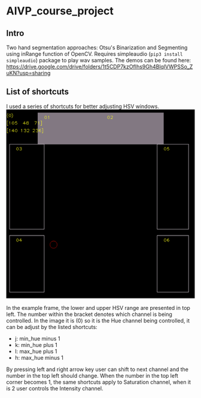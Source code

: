 # AIVP_course_project

## Intro
Two hand segmentation approaches: Otsu's Binarization and Segmenting using inRange function of OpenCV. Requires simpleaudio (`pip3 install simpleaudio`) package to play wav samples.
The demos can be found here: https://drive.google.com/drive/folders/1t5CDP7kzOfIhs9Gh4BlqlVWPSSo_ZuKN?usp=sharing

## List of shortcuts
I used a series of shortcuts for better adjusting HSV windows.
![Example Frame](exp1.png)


In the example frame, the lower and upper HSV range are presented in top left. The number within the bracket denotes which channel is being controlled.
In the image it is (0) so it is the Hue channel being controlled, it can be adjust by the listed shortcuts:
* j: min_hue minus 1
* k: min_hue plus 1
* l: max_hue plus 1
* h: max_hue minus 1

By pressing left and right arrow key user can shift to next channel and the number in the top left should change. When the number in the top left corner becomes 1, the same shortcuts apply to Saturation channel, when it is 2 user controls the Intensity channel.
